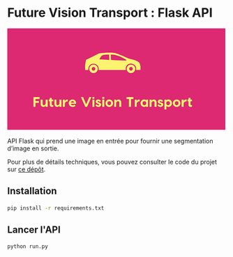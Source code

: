 # Future Vision Transport : Flask API

![Logo](banner.png)

API Flask qui prend une image en entrée pour fournir une segmentation d’image en sortie.

Pour plus de détails techniques, vous pouvez consulter le code du projet sur [ce dépôt](https://github.com/charlenehourdin/P8-Future-vision-transport).

## Installation

```sh
pip install -r requirements.txt
```

## Lancer l'API

```sh
python run.py
```
